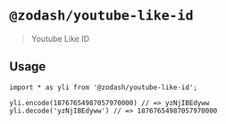 # `@zodash/youtube-like-id`

> Youtube Like ID

## Usage

```
import * as yli from '@zodash/youtube-like-id';

yli.encode(18767654987057970000) // => yzNjIBEdyww
yli.decode('yzNjIBEdyww') // => 18767654987057970000
```
